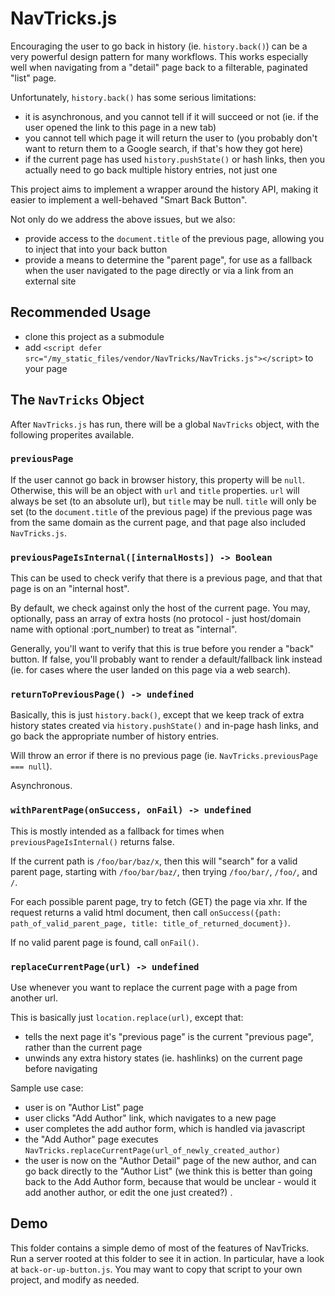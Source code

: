 # NavTricks.js

Encouraging the user to go back in history (ie. `history.back()`) can be a very powerful design pattern for many workflows. This works especially well when navigating from a "detail" page back to a filterable, paginated "list" page.

Unfortunately, `history.back()` has some serious limitations:
- it is asynchronous, and you cannot tell if it will succeed or not (ie. if the user opened the link to this page in a new tab)
- you cannot tell which page it will return the user to (you probably don't want to return them to a Google search, if that's how they got here)
- if the current page has used `history.pushState()` or hash links, then you actually need to go back multiple history entries, not just one

This project aims to implement a wrapper around the history API, making it easier to implement a well-behaved "Smart Back Button". 

Not only do we address the above issues, but we also:
- provide access to the `document.title` of the previous page, allowing you to inject that into your back button
- provide a means to determine the "parent page", for use as a fallback when the user navigated to the page directly or via a link from an external site

## Recommended Usage

- clone this project as a submodule
- add `<script defer src="/my_static_files/vendor/NavTricks/NavTricks.js"></script>` to your page

## The `NavTricks` Object
After `NavTricks.js` has run, there will be a global `NavTricks` object, with the following properites available.

### `previousPage`

If the user cannot go back in browser history, this property will be `null`. Otherwise, this will be an object with `url` and `title` properties. `url` will always be set (to an absolute url), but `title` may be null. `title` will only be set (to the `document.title` of the previous page) if the previous page was from the same domain as the current page, and that page also included `NavTricks.js`. 

### `previousPageIsInternal([internalHosts]) -> Boolean`

This can be used to check verify that there is a previous page, and that that page is on an "internal host". 

By default, we check against only the host of the current page. You may, optionally, pass an array of extra hosts (no protocol - just host/domain name with optional :port_number) to treat as "internal".

Generally, you'll want to verify that this is true before you render a "back" button. If false, you'll probably want to render a default/fallback link instead (ie. for cases where the user landed on this page via a web search).

### `returnToPreviousPage() -> undefined`

Basically, this is just `history.back()`, except that we keep track of extra history states created via `history.pushState()` and in-page hash links, and go back the appropriate number of history entries.

Will throw an error if there is no previous page (ie. `NavTricks.previousPage === null`).

Asynchronous. 

### `withParentPage(onSuccess, onFail) -> undefined`

This is mostly intended as a fallback for times when `previousPageIsInternal()` returns false.

If the current path is `/foo/bar/baz/x`, then this will "search" for a valid parent page, starting with `/foo/bar/baz/`, then trying `/foo/bar/`, `/foo/`, and `/`.

For each possible parent page, try to fetch (GET) the page via xhr. If the request returns a valid html document, then call `onSuccess({path: path_of_valid_parent_page, title: title_of_returned_document})`.

If no valid parent page is found, call `onFail()`.

### `replaceCurrentPage(url) -> undefined`

Use whenever you want to replace the current page with a page from another url.

This is basically just `location.replace(url)`, except that:
- tells the next page it's "previous page" is the current "previous page", rather than the current page
- unwinds any extra history states (ie. hashlinks) on the current page before navigating

Sample use case:
- user is on "Author List" page
- user clicks "Add Author" link, which navigates to a new page
- user completes the add author form, which is handled via javascript
- the "Add Author" page executes `NavTricks.replaceCurrentPage(url_of_newly_created_author)`
- the user is now on the "Author Detail" page of the new author, and can go back directly to the "Author List" (we think this is better than going back to the Add Author form, because that would be unclear - would it add another author, or edit the one just created?)
.
## Demo

This folder contains a simple demo of most of the features of NavTricks. Run a server rooted at this folder to see it in action. In particular, have a look at `back-or-up-button.js`. You may want to copy that script to your own project, and modify as needed.

